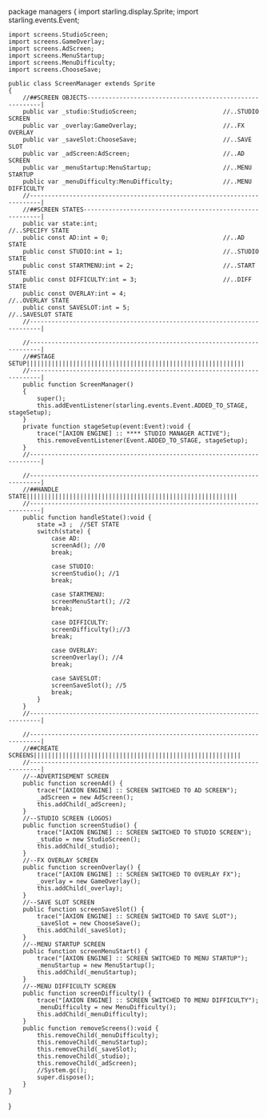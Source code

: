 package managers
{
	import starling.display.Sprite;
	import starling.events.Event;

	import screens.StudioScreen;
	import screens.GameOverlay;
	import screens.AdScreen;
	import screens.MenuStartup;
	import screens.MenuDifficulty;
	import screens.ChooseSave;

	public class ScreenManager extends Sprite
	{
		//##SCREEN OBJECTS---------------------------------------------------------|
		public var _studio:StudioScreen;						//..STUDIO SCREEN
		public var _overlay:GameOverlay;						//..FX OVERLAY
		public var _saveSlot:ChooseSave;						//..SAVE SLOT 
		public var _adScreen:AdScreen;							//..AD SCREEN
		public var _menuStartup:MenuStartup;					//..MENU STARTUP
		public var _menuDifficulty:MenuDifficulty;				//..MENU DIFFICULTY
		//-------------------------------------------------------------------------|
		//##SCREEN STATES----------------------------------------------------------|
		public var state:int;									//..SPECIFY STATE 
		public const AD:int = 0;								//..AD STATE
		public const STUDIO:int = 1;							//..STUDIO STATE
		public const STARTMENU:int = 2;							//..START STATE
		public const DIFFICULTY:int = 3;						//..DIFF STATE
		public const OVERLAY:int = 4;							//..OVERLAY STATE
		public const SAVESLOT:int = 5;							//..SAVESLOT STATE
		//-------------------------------------------------------------------------|

		//-------------------------------------------------------------------------|
		//##STAGE SETUP|||||||||||||||||||||||||||||||||||||||||||||||||||||||||||||
		//-------------------------------------------------------------------------|
		public function ScreenManager()
		{
			super();
			this.addEventListener(starling.events.Event.ADDED_TO_STAGE, stageSetup);
		}
		private function stageSetup(event:Event):void {
			trace("[AXION ENGINE] :: **** STUDIO MANAGER ACTIVE");
			this.removeEventListener(Event.ADDED_TO_STAGE, stageSetup);
		}
		//-------------------------------------------------------------------------|
		
		//-------------------------------------------------------------------------|
		//##HANDLE STATE|||||||||||||||||||||||||||||||||||||||||||||||||||||||||||
		//-------------------------------------------------------------------------|
		public function handleState():void {
			state =3 ; 	//SET STATE	 				
			switch(state) {										
				case AD:  
				screenAd(); //0
				break;

				case STUDIO: 
				screenStudio(); //1
				break;
		
				case STARTMENU:	
				screenMenuStart(); //2
				break; 
		
				case DIFFICULTY: 
				screenDifficulty();//3
				break;
		
				case OVERLAY: 
				screenOverlay(); //4
				break;
	
				case SAVESLOT: 
				screenSaveSlot(); //5
				break;
			}
		}
		//-------------------------------------------------------------------------|

		//-------------------------------------------------------------------------|
		//##CREATE SCREENS||||||||||||||||||||||||||||||||||||||||||||||||||||||||||
		//-------------------------------------------------------------------------|
		//--ADVERTISEMENT SCREEN
		public function screenAd() {
			trace("[AXION ENGINE] :: SCREEN SWITCHED TO AD SCREEN");
			_adScreen = new AdScreen();
			this.addChild(_adScreen);
		}
		//--STUDIO SCREEN (LOGOS)
		public function screenStudio() {
			trace("[AXION ENGINE] :: SCREEN SWITCHED TO STUDIO SCREEN");
			_studio = new StudioScreen();
			this.addChild(_studio);
		}
		//--FX OVERLAY SCREEN
		public function screenOverlay() {
			trace("[AXION ENGINE] :: SCREEN SWITCHED TO OVERLAY FX");
			_overlay = new GameOverlay();
			this.addChild(_overlay);
		}
		//--SAVE SLOT SCREEN
		public function screenSaveSlot() {
			trace("[AXION ENGINE] :: SCREEN SWITCHED TO SAVE SLOT");
			_saveSlot = new ChooseSave();
			this.addChild(_saveSlot);
		}
		//--MENU STARTUP SCREEN
		public function screenMenuStart() {
			trace("[AXION ENGINE] :: SCREEN SWITCHED TO MENU STARTUP");
			_menuStartup = new MenuStartup();
			this.addChild(_menuStartup);
		}
		//--MENU DIFFICULTY SCREEN
		public function screenDifficulty() {
			trace("[AXION ENGINE] :: SCREEN SWITCHED TO MENU DIFFICULTY");
			_menuDifficulty = new MenuDifficulty();
			this.addChild(_menuDifficulty);
		}
		public function removeScreens():void {
			this.removeChild(_menuDifficulty);
			this.removeChild(_menuStartup);
			this.removeChild(_saveSlot);
			this.removeChild(_studio);
			this.removeChild(_adScreen);
			//System.gc();
			super.dispose();
		}
	}
}